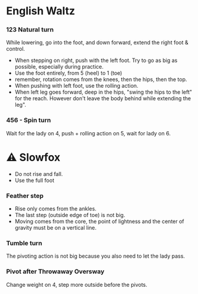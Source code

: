 # English Waltz

### 123 Natural turn

While lowering, go into the foot, and down forward, extend the right foot & control.
- When stepping on right, push with the left foot.
Try to go as big as possible, especially during practice.
- Use the foot entirely, from 5 (heel) to 1 (toe)
- remember, rotation comes from the knees, then the hips, then the top.
- When pushing with left foot, use the rolling action.
- When left leg goes forward, deep in the hips, "swing the hips to the left" for the reach. However don't leave the body behind while extending the leg".

### 456 - Spin turn

Wait for the lady on 4, push + rolling action on 5, wait for lady on 6.

# :warning: Slowfox

- Do not rise and fall.
- Use the full foot

### Feather step

- Rise only comes from the ankles.
- The last step (outside edge of toe) is not big.
- Moving comes from the core, the point of lightness and the center of gravity must be on a vertical line.

### Tumble turn

The pivoting action is not big because you also need to let the lady pass.

### Pivot after Throwaway Oversway

Change weight on 4, step more outside before the pivots.